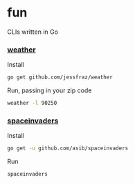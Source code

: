 # fun
CLIs written in Go


### [weather](https://github.com/jessfraz/weather)

Install

```sh
go get github.com/jessfraz/weather
```

Run, passing in your zip code

```sh
weather -l 90250
```


### [spaceinvaders](https://github.com/asib/spaceinvaders)

Install

```sh
go get -u github.com/asib/spaceinvaders
```

Run

```sh
spaceinvaders
```
